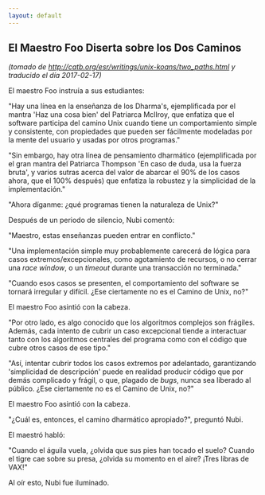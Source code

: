```yaml
---
layout: default
---
```

## El Maestro Foo Diserta sobre los Dos Caminos
_(tomado de <http://catb.org/esr/writings/unix-koans/two_paths.html> y traducido el día 2017-02-17)_

El maestro Foo instruía a sus estudiantes:

"Hay una línea en la enseñanza de los Dharma's, ejemplificada por el mantra 'Haz una cosa bien' del Patriarca McIlroy, que enfatiza que el software participa del camino Unix cuando tiene un comportamiento simple y consistente, con propiedades que pueden ser fácilmente modeladas por la mente del usuario y usadas por otros programas."

"Sin embargo, hay otra línea de pensamiento dharmático (ejemplificada por el gran mantra del Patriarca Thompson 'En caso de duda, usa la fuerza bruta', y varios sutras acerca del valor de abarcar el 90% de los casos ahora, que el 100% después) que enfatiza la robustez y la simplicidad de la implementación."

"Ahora díganme: ¿qué programas tienen la naturaleza de Unix?"

Después de un periodo de silencio, Nubi comentó:

"Maestro, estas enseñanzas pueden entrar en conflicto."

"Una implementación simple muy probablemente carecerá de lógica para casos extremos/excepcionales, como agotamiento de recursos, o no cerrar una _race window_, o un _timeout_ durante una transacción no terminada."

"Cuando esos casos se presenten, el comportamiento del software se tornará irregular y difícil. ¿Ese ciertamente no es el Camino de Unix, no?"

El maestro Foo asintió con la cabeza.

"Por otro lado, es algo conocido que los algoritmos complejos son frágiles. Además, cada intento de cubrir un caso excepcional tiende a interactuar tanto con los algoritmos centrales del programa como con el código que cubre otros casos de ese tipo."

"Así, intentar cubrir todos los casos extremos por adelantado, garantizando 'simplicidad de descripción' puede en realidad producir código que por demás complicado y frágil, o que, plagado de _bugs_, nunca sea liberado al público. ¿Ese ciertamente no es el Camino de Unix, no?"

El maestro Foo asintió con la cabeza.

"¿Cuál es, entonces, el camino dharmático apropiado?", preguntó Nubi.

El maestró habló:

"Cuando el águila vuela, ¿olvida que sus pies han tocado el suelo? Cuando el tigre cae sobre su presa, ¿olvida su momento en el aire? ¡Tres libras de VAX!"

Al oír esto, Nubi fue iluminado.

